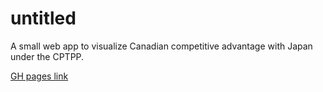 # untitled

A small web app to visualize Canadian competitive advantage with Japan under the CPTPP.

[GH pages link](https://nate-wessel.github.io/web-map/)
